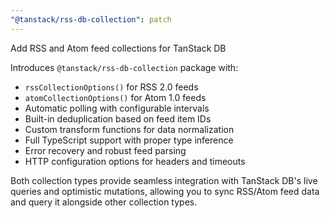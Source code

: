 ```yaml
---
"@tanstack/rss-db-collection": patch
---
```


Add RSS and Atom feed collections for TanStack DB

Introduces `@tanstack/rss-db-collection` package with:

- `rssCollectionOptions()` for RSS 2.0 feeds
- `atomCollectionOptions()` for Atom 1.0 feeds  
- Automatic polling with configurable intervals
- Built-in deduplication based on feed item IDs
- Custom transform functions for data normalization
- Full TypeScript support with proper type inference
- Error recovery and robust feed parsing
- HTTP configuration options for headers and timeouts

Both collection types provide seamless integration with TanStack DB's live queries and optimistic mutations, allowing you to sync RSS/Atom feed data and query it alongside other collection types.